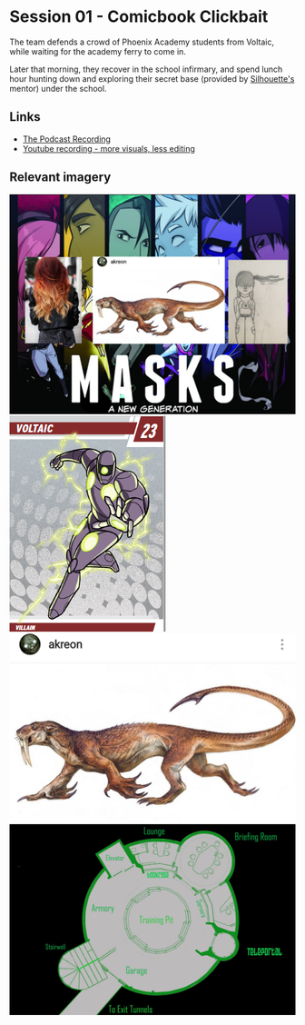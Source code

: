 # Session 01 - Comicbook Clickbait

The team defends a crowd of Phoenix Academy students from Voltaic, while waiting for the academy ferry to come in.

Later that morning, they recover in the school infirmary, and spend lunch hour hunting down and exploring their secret base (provided by [Silhouette's](silhouette.md) mentor) under the school.

## Links

* [The Podcast Recording](http://randomaverage.com/index.php/2018/12/masks-eg-actual-play-session-01-comicbook-clickbait/)
* [Youtube recording - more visuals, less editing](https://youtu.be/Crf8LQ9tOTM)


## Relevant imagery

![Roll20 screen](img/Sessions/2018-12-08_6-16-56.png "Roll20 Opening Screen")
![Voltaic](img/Villains/voltaic.png)
![Palacine's Aquatic Attack Form](img/Palacine-sealion-run.jpg "Palacine's Aquatic Attack Form")
![The Base](img/assets/the_base.jpg "The New-Old Base")
